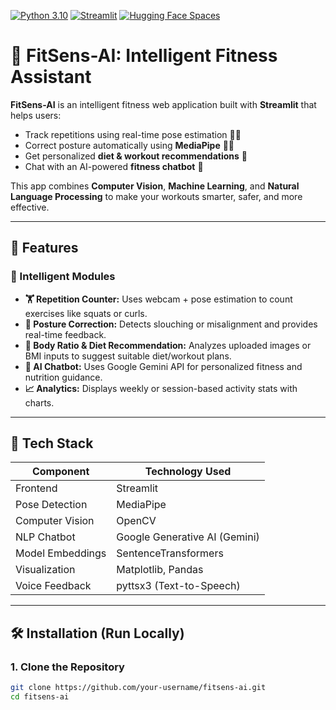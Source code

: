 [![Python 3.10](https://img.shields.io/badge/python-3.10-blue.svg)](https://www.python.org/downloads/release/python-3100/)
[![Streamlit](https://img.shields.io/badge/Built%20with-Streamlit-ff4b4b.svg)](https://streamlit.io/)
[![Hugging Face Spaces](https://img.shields.io/badge/Deploy-Hugging%20Face%20Spaces-yellow.svg)](https://huggingface.co/spaces/your-username/fitsens-ai)

# 💪 FitSens-AI: Intelligent Fitness Assistant

**FitSens-AI** is an intelligent fitness web application built with **Streamlit** that helps users:
- Track repetitions using real-time pose estimation 🏋️‍♂️  
- Correct posture automatically using **MediaPipe** 🧍‍♀️  
- Get personalized **diet & workout recommendations** 📏  
- Chat with an AI-powered **fitness chatbot** 🤖  

This app combines **Computer Vision**, **Machine Learning**, and **Natural Language Processing** to make your workouts smarter, safer, and more effective.

---

## 🚀 Features

### 🧠 Intelligent Modules
- **🏋️ Repetition Counter:** Uses webcam + pose estimation to count exercises like squats or curls.
- **🧍 Posture Correction:** Detects slouching or misalignment and provides real-time feedback.
- **📏 Body Ratio & Diet Recommendation:** Analyzes uploaded images or BMI inputs to suggest suitable diet/workout plans.
- **💬 AI Chatbot:** Uses Google Gemini API for personalized fitness and nutrition guidance.
- **📈 Analytics:** Displays weekly or session-based activity stats with charts.

---

## 🧩 Tech Stack

| Component | Technology Used |
|------------|----------------|
| Frontend | Streamlit |
| Pose Detection | MediaPipe |
| Computer Vision | OpenCV |
| NLP Chatbot | Google Generative AI (Gemini) |
| Model Embeddings | SentenceTransformers |
| Visualization | Matplotlib, Pandas |
| Voice Feedback | pyttsx3 (Text-to-Speech) |

---

## 🛠️ Installation (Run Locally)

### 1. Clone the Repository
```bash
git clone https://github.com/your-username/fitsens-ai.git
cd fitsens-ai
